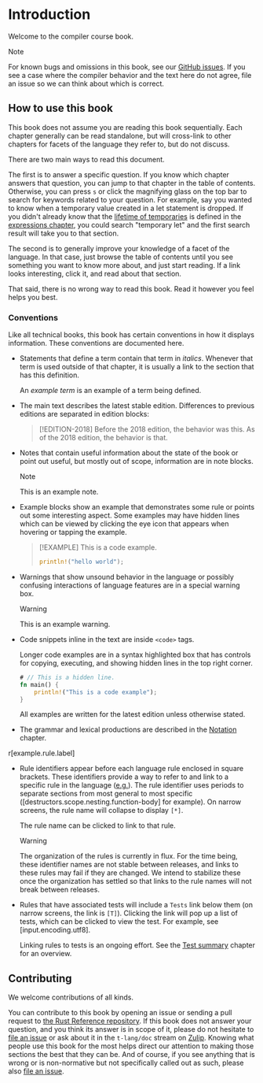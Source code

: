 # Introduction

Welcome to the compiler course book.

> [!NOTE]
> For known bugs and omissions in this book, see our [GitHub issues]. If you see a case where the compiler behavior and the text here do not agree, file an issue so we can think about which is correct.

## How to use this book

This book does not assume you are reading this book sequentially.
Each chapter generally can be read standalone, but will cross-link to other chapters for facets of the language they refer to, but do not discuss.

There are two main ways to read this document.

The first is to answer a specific question.
If you know which chapter answers that question, you can jump to that chapter in the table of contents.
Otherwise, you can press `s` or click the magnifying glass on the top bar to search for keywords related to your question.
For example, say you wanted to know when a temporary value created in a let statement is dropped.
If you didn't already know that the [lifetime of temporaries] is defined in the [expressions chapter], you could search "temporary let" and the first search result will take you to that section.

The second is to generally improve your knowledge of a facet of the language.
In that case, just browse the table of contents until you see something you want to know more about, and just start reading.
If a link looks interesting, click it, and read about that section.

That said, there is no wrong way to read this book. Read it however you feel helps you best.

### Conventions

Like all technical books, this book has certain conventions in how it displays information.
These conventions are documented here.

* Statements that define a term contain that term in *italics*.
  Whenever that term is used outside of that chapter, it is usually a link to the section that has this definition.

  An *example term* is an example of a term being defined.

* The main text describes the latest stable edition. Differences to previous editions are separated in edition blocks:

  > [!EDITION-2018]
  > Before the 2018 edition, the behavior was this. As of the 2018 edition, the behavior is that.

* Notes that contain useful information about the state of the book or point out useful, but mostly out of scope, information are in note blocks.

  > [!NOTE]
  > This is an example note.

* Example blocks show an example that demonstrates some rule or points out some interesting aspect. Some examples may have hidden lines which can be viewed by clicking the eye icon that appears when hovering or tapping the example.

  > [!EXAMPLE]
  > This is a code example.
  > ```rust
  > println!("hello world");
  > ```

* Warnings that show unsound behavior in the language or possibly confusing interactions of language features are in a special warning box.

  > [!WARNING]
  > This is an example warning.

* Code snippets inline in the text are inside `<code>` tags.

  Longer code examples are in a syntax highlighted box that has controls for copying, executing, and showing hidden lines in the top right corner.

  ```rust
  # // This is a hidden line.
  fn main() {
      println!("This is a code example");
  }
  ```

  All examples are written for the latest edition unless otherwise stated.

* The grammar and lexical productions are described in the [Notation] chapter.

r[example.rule.label]
* Rule identifiers appear before each language rule enclosed in square brackets. These identifiers provide a way to refer to and link to a specific rule in the language ([e.g.][example rule]). The rule identifier uses periods to separate sections from most general to most specific ([destructors.scope.nesting.function-body] for example). On narrow screens, the rule name will collapse to display `[*]`.

  The rule name can be clicked to link to that rule.

  > [!WARNING]
  > The organization of the rules is currently in flux. For the time being, these identifier names are not stable between releases, and links to these rules may fail if they are changed. We intend to stabilize these once the organization has settled so that links to the rule names will not break between releases.

* Rules that have associated tests will include a `Tests` link below them (on narrow screens, the link is `[T]`). Clicking the link will pop up a list of tests, which can be clicked to view the test. For example, see [input.encoding.utf8].

  Linking rules to tests is an ongoing effort. See the [Test summary](test-summary.md) chapter for an overview.

## Contributing

We welcome contributions of all kinds.

You can contribute to this book by opening an issue or sending a pull request to [the Rust Reference repository].
If this book does not answer your question, and you think its answer is in scope of it, please do not hesitate to [file an issue] or ask about it in the `t-lang/doc` stream on [Zulip].
Knowing what people use this book for the most helps direct our attention to making those sections the best that they can be.
And of course, if you see anything that is wrong or is non-normative but not specifically called out as such, please also [file an issue].

[book]: ../book/index.html
[github issues]: https://github.com/rust-lang/reference/issues
[standard library]: std
[the Rust Reference repository]: https://github.com/rust-lang/reference/
[Unstable Book]: https://doc.rust-lang.org/nightly/unstable-book/
[cargo book]: ../cargo/index.html
[cargo reference]: ../cargo/reference/index.html
[example rule]: example.rule.label
[expressions chapter]: expressions.html
[file an issue]: https://github.com/rust-lang/reference/issues
[lifetime of temporaries]: expressions.html#temporaries
[linkage]: linkage.html
[rustc book]: ../rustc/index.html
[Notation]: notation.md
[Zulip]: https://rust-lang.zulipchat.com/#narrow/stream/237824-t-lang.2Fdoc

